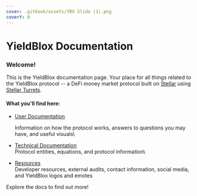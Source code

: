 ```yaml
---
cover: .gitbook/assets/YBX Slide (1).png
coverY: 0
---
```


# YieldBlox Documentation

### Welcome!

This is the YieldBlox documentation page. Your place for all things related to the YieldBlox protocol -- a DeFi money market protocol built on [Stellar](https://www.stellar.org) using [Stellar Turrets](https://turrets.stellar.org).

#### What you'll find here:

*   [User Documentation](user-docs/general.md)

    Information on how the protocol works, answers to questions you may have, and useful visuals\\
* [Technical Documentation](broken-reference/)\
  Protocol entities, equations, and protocol information\\
* [Resources](resources/technical-resources.md)\
  Developer resources, external audits, contact information, social media, and YieldBlox logos and emotes

Explore the docs to find out more!
